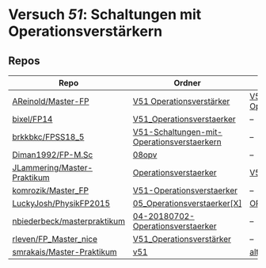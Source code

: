 # Versuch *51*: Schaltungen mit Operationsverstärkern

## Repos

|                               Repo                               |                                                                 Ordner                                                                 |                                                                                                    PDFs                                                                                                    |
|------------------------------------------------------------------|----------------------------------------------------------------------------------------------------------------------------------------|------------------------------------------------------------------------------------------------------------------------------------------------------------------------------------------------------------|
|[AReinold/Master-FP](../repo/AReinold/Master-FP)                  |[V51 Operationsverstärker](https://github.com/AReinold/Master-FP/tree/master/V51%20Operationsverst%C3%A4rker)                           |[V51 Operationsverstaerker_Protokoll.pdf](https://docs.google.com/viewer?url=https://raw.githubusercontent.com/AReinold/Master-FP/master/PDF-Dateien%20abtestiert/V51%20Operationsverstaerker_Protokoll.pdf)|
|[bixel/FP14](../repo/bixel/FP14)                                  |[V51_Operationsverstaerker](https://github.com/bixel/FP14/tree/master/V51_Operationsverstaerker)                                        |–                                                                                                                                                                                                           |
|[brkkbkc/FPSS18_5](../repo/brkkbkc/FPSS18_5)                      |[V51-Schaltungen-mit-Operationsverstaerkern](https://github.com/brkkbkc/FPSS18_5/tree/master/V51-Schaltungen-mit-Operationsverstaerkern)|–                                                                                                                                                                                                           |
|[Diman1992/FP-M.Sc](../repo/Diman1992/FP-M.Sc)                    |[08opv](https://github.com/Diman1992/FP-M.Sc/tree/master/08opv)                                                                         |–                                                                                                                                                                                                           |
|[JLammering/Master-Praktikum](../repo/JLammering/Master-Praktikum)|[Operationsverstaerker](https://github.com/JLammering/Master-Praktikum/tree/master/Operationsverstaerker)                               |[V51.pdf](https://docs.google.com/viewer?url=https://raw.githubusercontent.com/JLammering/Master-Praktikum/master/Operationsverstaerker/V51.pdf)                                                            |
|[komrozik/Master_FP](../repo/komrozik/Master_FP)                  |[V51-Operationsverstaerker](https://github.com/komrozik/Master_FP/tree/main/V51-Operationsverstaerker)                                  |–                                                                                                                                                                                                           |
|[LuckyJosh/PhysikFP2015](../repo/LuckyJosh/PhysikFP2015)          |[05_Operationsverstaerker[X]](https://github.com/LuckyJosh/PhysikFP2015/tree/master/05_Operationsverstaerker%5BX%5D)                    |[OPV_Protokoll.pdf](https://docs.google.com/viewer?url=https://raw.githubusercontent.com/LuckyJosh/PhysikFP2015/master/05_Operationsverstaerker%5BX%5D/OPV_Protokoll.pdf)                                   |
|[nbiederbeck/masterpraktikum](../repo/nbiederbeck/masterpraktikum)|[04-20180702-Operationsverstaerker](https://github.com/nbiederbeck/masterpraktikum/tree/master/04-20180702-Operationsverstaerker)       |–                                                                                                                                                                                                           |
|[rleven/FP_Master_nice](../repo/rleven/FP_Master_nice)            |[V51_Operationsverstärker](https://github.com/rleven/FP_Master_nice/tree/main/V51_Operationsverst%C3%A4rker)                            |–                                                                                                                                                                                                           |
|[smrakais/Master-Praktikum](../repo/smrakais/Master-Praktikum)    |[v51](https://github.com/smrakais/Master-Praktikum/tree/main/v51)                                                                       |[altprotokoll_anneke.pdf](https://docs.google.com/viewer?url=https://raw.githubusercontent.com/smrakais/Master-Praktikum/main/v51/altprotokoll_anneke.pdf)                                                  |
